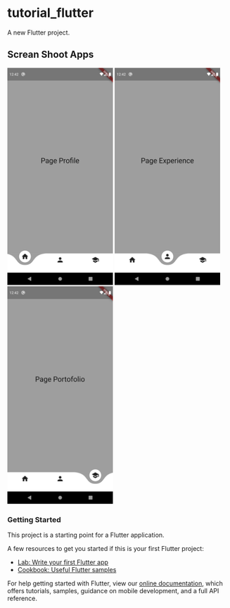 # tutorial_flutter

A new Flutter project.

## Screan Shoot Apps

<div class="row">
    <div class="col">
        <img src="images/Screenshot_1603647742.png" width="240">
        <img src="images/Screenshot_1603647750.png" width="240">
        <img src="images/Screenshot_1603647754.png" width="240">
</div>
</div>

<!-- ![Screan Shoot 1](images/Screenshot_1603647742.png) | ![Screan Shoot 2](images/Screenshot_1603647750.png) | ![Screan Shoot 3](images/Screenshot_1603647754.png) -->

### Getting Started

This project is a starting point for a Flutter application.

A few resources to get you started if this is your first Flutter project:

- [Lab: Write your first Flutter app](https://flutter.dev/docs/get-started/codelab)
- [Cookbook: Useful Flutter samples](https://flutter.dev/docs/cookbook)

For help getting started with Flutter, view our
[online documentation](https://flutter.dev/docs), which offers tutorials,
samples, guidance on mobile development, and a full API reference.
